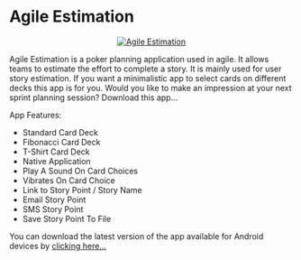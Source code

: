 # Agile Estimation
<div align="center">
<a href="https://github.com/sheldonanthonyio/AgileEstimation/blob/main/AgileEstimation-15-v5.2.apk?raw=true">
  <img title="Agile Estimation" src="https://blogger.googleusercontent.com/img/b/R29vZ2xl/AVvXsEgUyk6oQXKR_wXYx-w7luFlYiRkPU6K9X4wwRKycuGMSDb4HTEqcPc_JHzRPqDuzM2k4fIL2y4YHQ6GOqxugI78iJG3Vtfcb-lIH7vfE4VoS9yqcmnofUZ1Ar5J6fBBOLigOSXTPAk1j6amBnzN4xD0rju2ah2lR06ZtF3pa1geU6mZAHQPYtuaMgjgzA/w640-h444/agile_estimation.png" alt="Agile Estimation">
</a>
</div>

Agile Estimation is a poker planning application used in agile. It allows teams to estimate the effort to complete a story. It is mainly used for user story estimation. If you want a minimalistic app to select cards on different decks this app is for you. Would you like to make an impression at your next sprint planning session? Download this app...
  
App Features: 
* Standard Card Deck 
* Fibonacci Card Deck 
* T-Shirt Card Deck 
* Native Application 
* Play A Sound On Card Choices 
* Vibrates On Card Choice
*  Link to Story Point / Story Name 
*  Email Story Point 
*  SMS Story Point 
*  Save Story Point To File

You can download the latest version of the app available for Android devices by
<a href="https://github.com/sheldonanthonyio/AgileEstimation/blob/main/AgileEstimation-15-v5.2.apk?raw=true">clicking here...</a>
